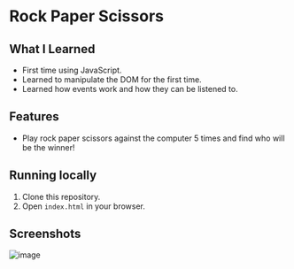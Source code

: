 # Rock Paper Scissors

## What I Learned

- First time using JavaScript.
- Learned to manipulate the DOM for the first time.
- Learned how events work and how they can be listened to.

## Features

- Play rock paper scissors against the computer 5 times and find who will be the winner!

## Running locally

1. Clone this repository.
2. Open `index.html` in your browser.

## Screenshots

![image](https://github.com/user-attachments/assets/3edbfe26-f2a2-4b6c-8488-faf5283fd424)
